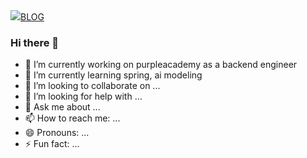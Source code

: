 <a href="https://imju0.notion.site/bc8cf73ab86a4235910f70677694a278?pvs=4" target="_blank">
<img src="https://img.shields.io/badge/notion-white?style=flat-square&logo=notion&logoColor=black"/>BLOG</a>

 ### Hi there 👋

- 🔭 I’m currently working on purpleacademy as a backend engineer
- 🌱 I’m currently learning spring, ai modeling
- 👯 I’m looking to collaborate on ...
- 🤔 I’m looking for help with ...
- 💬 Ask me about ...
- 📫 How to reach me: ...
- 😄 Pronouns: ...
- ⚡ Fun fact: ...
